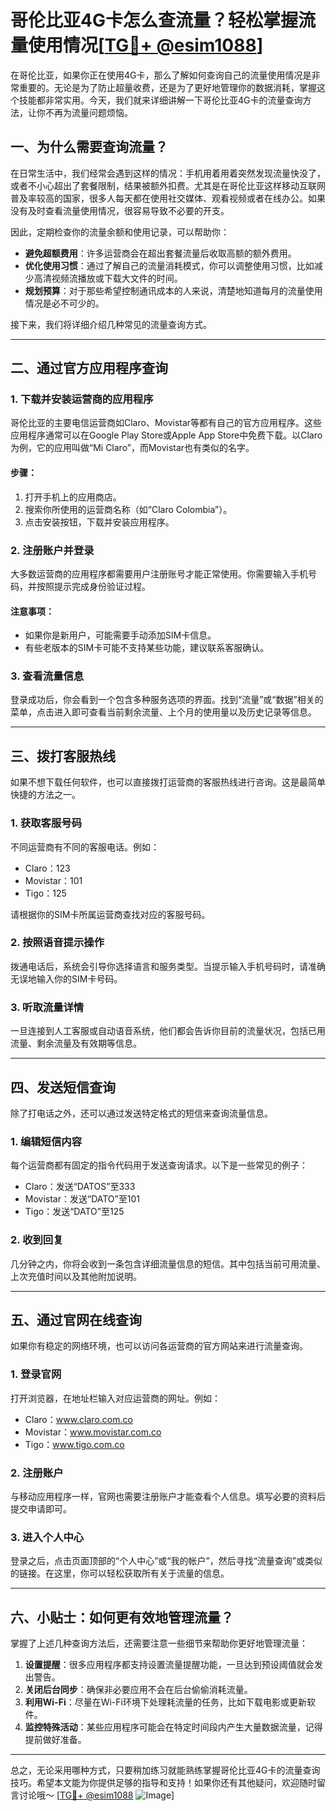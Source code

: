 # 哥伦比亚4G卡怎么查流量？轻松掌握流量使用情况[[TG💪+ @esim1088](https://t.me/s/esim1088)]

在哥伦比亚，如果你正在使用4G卡，那么了解如何查询自己的流量使用情况是非常重要的。无论是为了防止超量收费，还是为了更好地管理你的数据消耗，掌握这个技能都非常实用。今天，我们就来详细讲解一下哥伦比亚4G卡的流量查询方法，让你不再为流量问题烦恼。

## 一、为什么需要查询流量？

在日常生活中，我们经常会遇到这样的情况：手机用着用着突然发现流量快没了，或者不小心超出了套餐限制，结果被额外扣费。尤其是在哥伦比亚这样移动互联网普及率较高的国家，很多人每天都在使用社交媒体、观看视频或者在线办公。如果没有及时查看流量使用情况，很容易导致不必要的开支。

因此，定期检查你的流量余额和使用记录，可以帮助你：

- **避免超额费用**：许多运营商会在超出套餐流量后收取高额的额外费用。
- **优化使用习惯**：通过了解自己的流量消耗模式，你可以调整使用习惯，比如减少高清视频流播放或下载大文件的时间。
- **规划预算**：对于那些希望控制通讯成本的人来说，清楚地知道每月的流量使用情况是必不可少的。

接下来，我们将详细介绍几种常见的流量查询方式。

---

## 二、通过官方应用程序查询

### 1. 下载并安装运营商的应用程序

哥伦比亚的主要电信运营商如Claro、Movistar等都有自己的官方应用程序。这些应用程序通常可以在Google Play Store或Apple App Store中免费下载。以Claro为例，它的应用叫做“Mi Claro”，而Movistar也有类似的名字。

#### 步骤：
1. 打开手机上的应用商店。
2. 搜索你所使用的运营商名称（如“Claro Colombia”）。
3. 点击安装按钮，下载并安装应用程序。

### 2. 注册账户并登录

大多数运营商的应用程序都需要用户注册账号才能正常使用。你需要输入手机号码，并按照提示完成身份验证过程。

#### 注意事项：
- 如果你是新用户，可能需要手动添加SIM卡信息。
- 有些老版本的SIM卡可能不支持某些功能，建议联系客服确认。

### 3. 查看流量信息

登录成功后，你会看到一个包含多种服务选项的界面。找到“流量”或“数据”相关的菜单，点击进入即可查看当前剩余流量、上个月的使用量以及历史记录等信息。

---

## 三、拨打客服热线

如果不想下载任何软件，也可以直接拨打运营商的客服热线进行咨询。这是最简单快捷的方法之一。

### 1. 获取客服号码

不同运营商有不同的客服电话。例如：
- Claro：123
- Movistar：101
- Tigo：125

请根据你的SIM卡所属运营商查找对应的客服号码。

### 2. 按照语音提示操作

拨通电话后，系统会引导你选择语言和服务类型。当提示输入手机号码时，请准确无误地输入你的SIM卡号码。

### 3. 听取流量详情

一旦连接到人工客服或自动语音系统，他们都会告诉你目前的流量状况，包括已用流量、剩余流量及有效期等信息。

---

## 四、发送短信查询

除了打电话之外，还可以通过发送特定格式的短信来查询流量信息。

### 1. 编辑短信内容

每个运营商都有固定的指令代码用于发送查询请求。以下是一些常见的例子：
- Claro：发送“DATOS”至333
- Movistar：发送“DATO”至101
- Tigo：发送“DATO”至125

### 2. 收到回复

几分钟之内，你将会收到一条包含详细流量信息的短信。其中包括当前可用流量、上次充值时间以及其他附加说明。

---

## 五、通过官网在线查询

如果你有稳定的网络环境，也可以访问各运营商的官方网站来进行流量查询。

### 1. 登录官网

打开浏览器，在地址栏输入对应运营商的网址。例如：
- Claro：www.claro.com.co
- Movistar：www.movistar.com.co
- Tigo：www.tigo.com.co

### 2. 注册账户

与移动应用程序一样，官网也需要注册账户才能查看个人信息。填写必要的资料后提交申请即可。

### 3. 进入个人中心

登录之后，点击页面顶部的“个人中心”或“我的帐户”，然后寻找“流量查询”或类似的链接。在这里，你可以轻松获取所有关于流量的信息。

---

## 六、小贴士：如何更有效地管理流量？

掌握了上述几种查询方法后，还需要注意一些细节来帮助你更好地管理流量：

1. **设置提醒**：很多应用程序都支持设置流量提醒功能，一旦达到预设阈值就会发出警告。
2. **关闭后台同步**：确保非必要应用不会在后台偷偷消耗流量。
3. **利用Wi-Fi**：尽量在Wi-Fi环境下处理耗流量的任务，比如下载电影或更新软件。
4. **监控特殊活动**：某些应用程序可能会在特定时间段内产生大量数据流量，记得提前做好准备。

---

总之，无论采用哪种方式，只要稍加练习就能熟练掌握哥伦比亚4G卡的流量查询技巧。希望本文能为你提供足够的指导和支持！如果你还有其他疑问，欢迎随时留言讨论哦～ [[TG💪+ @esim1088](https://t.me/s/esim1088) ![Image](https://i.postimg.cc/4NQfJmqS/Snipaste-2025-05-13-00-14-12.png)]